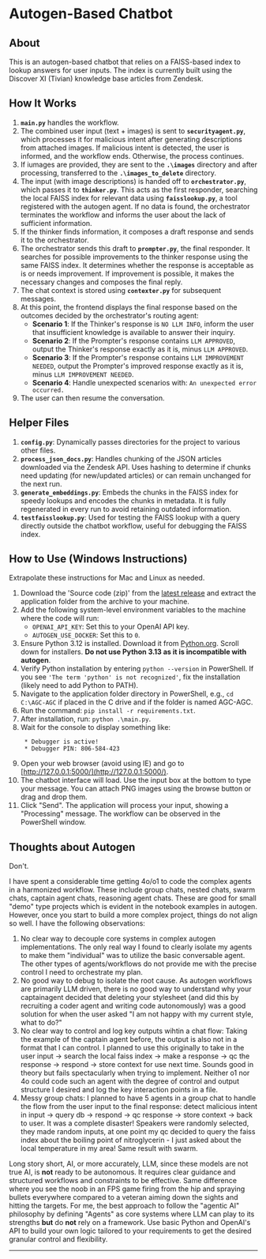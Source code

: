 # Autogen-Based Chatbot

## About
This is an autogen-based chatbot that relies on a FAISS-based index to lookup answers for user inputs. The index is currently built using the Discover XI (Tivian) knowledge base articles from Zendesk.

## How It Works
1. **`main.py`** handles the workflow.
2. The combined user input (text + images) is sent to **`securityagent.py`**, which processes it for malicious intent after generating descriptions from attached images. If malicious intent is detected, the user is informed, and the workflow ends. Otherwise, the process continues.
3. If iumages are provided, they are sent to the **`.\images`** directory and after processing, transferred to the **`.\images_to_delete`** directory.
4. The input (with image descriptions) is handed off to **`orchestrator.py`**, which passes it to **`thinker.py`**. This acts as the first responder, searching the local FAISS index for relevant data using **`faisslookup.py`**, a tool registered with the autogen agent. If no data is found, the orchestrator terminates the workflow and informs the user about the lack of sufficient information.
5. If the thinker finds information, it composes a draft response and sends it to the orchestrator.
6. The orchestrator sends this draft to **`prompter.py`**, the final responder. It searches for possible improvements to the thinker response using the same FAISS index. It determines whether the response is acceptable as is or needs improvement. If improvement is possible, it makes the necessary changes and composes the final reply.
7. The chat context is stored using **`contexter.py`** for subsequent messages.
8. At this point, the frontend displays the final response based on the outcomes decided by the orchestrator's routing agent:
    - **Scenario 1**: If the Thinker's response is `NO LLM INFO`, inform the user that insufficient knowledge is available to answer their inquiry.
    - **Scenario 2**: If the Prompter's response contains `LLM APPROVED`, output the Thinker's response exactly as it is, minus `LLM APPROVED`.
    - **Scenario 3**: If the Prompter's response contains `LLM IMPROVEMENT NEEDED`, output the Prompter's improved response exactly as it is, minus `LLM IMPROVEMENT NEEDED`.
    - **Scenario 4**: Handle unexpected scenarios with: `An unexpected error occurred.`
9. The user can then resume the conversation.

## Helper Files
1. **`config.py`**: Dynamically passes directories for the project to various other files.
2. **`process_json_docs.py`**: Handles chunking of the JSON articles downloaded via the Zendesk API. Uses hashing to determine if chunks need updating (for new/updated articles) or can remain unchanged for the next run.
3. **`generate_embeddings.py`**: Embeds the chunks in the FAISS index for speedy lookups and encodes the chunks in metadata. It is fully regenerated in every run to avoid retaining outdated information.
4. **`testfaisslookup.py`**: Used for testing the FAISS lookup with a query directly outside the chatbot workflow, useful for debugging the FAISS index.

## How to Use (Windows Instructions)
Extrapolate these instructions for Mac and Linux as needed.

1. Download the 'Source code (zip)' from the [latest release](https://github.com/keyursaxenacrossover/AGC/releases) and extract the application folder from the archive to your machine.
2. Add the following system-level environment variables to the machine where the code will run:
    - `OPENAI_API_KEY`: Set this to your OpenAI API key.
    - `AUTOGEN_USE_DOCKER`: Set this to `0`.
3. Ensure Python 3.12 is installed. Download it from [Python.org](https://www.python.org/downloads/release/python-3128/). Scroll down for installers. **Do not use Python 3.13 as it is incompatible with autogen**.
4. Verify Python installation by entering `python --version` in PowerShell. If you see `'The term 'python' is not recognized'`, fix the installation (likely need to add Python to PATH).
5. Navigate to the application folder directory in PowerShell, e.g., `cd C:\AGC-AGC` if placed in the C drive and if the folder is named AGC-AGC.
6. Run the command: `pip install -r requirements.txt`.
7. After installation, run: `python .\main.py`.
8. Wait for the console to display something like:
    ```
     * Debugger is active!
     * Debugger PIN: 806-584-423
    ```
9. Open your web browser (avoid using IE) and go to [http://127.0.0.1:5000/](http://127.0.0.1:5000/).
10. The chatbot interface will load. Use the input box at the bottom to type your message. You can attach PNG images using the browse button or drag and drop them.
11. Click "Send". The application will process your input, showing a "Processing" message. The workflow can be observed in the PowerShell window.

## Thoughts about Autogen
Don't.

I have spent a considerable time getting 4o/o1 to code the complex agents in a harmonized workflow. These include group chats, nested chats, swarm chats, captain agent chats, reasoning agent chats. These are good for small "demo" type projects which is evident in the notebook examples in autogen. However, once you start to build a more complex project, things do not align so well. I have the following observations:

1. No clear way to decouple core systems in complex autogen implementations. The only real way I found to clearly isolate my agents to make them "individual" was to utilize the basic conversable agent. The other types of agents/workflows do not provide me with the precise control I need to orchestrate my plan.
2. No good way to debug to isolate the root cause. As autogen workflows are primarily LLM driven, there is no good way to understand why your captainagent decided that deleting your stylesheet (and did this by recruiting a coder agent and writing code autonomously) was a good solution for when the user asked "I am not happy with my current style, what to do?"
3. No clear way to control and log key outputs wihtin a chat flow: Taking the example of the captain agent before, the output is also not in a format that I can control. I planned to use this originally to take in the user input -> search the local faiss index -> make a response -> qc the response -> respond -> store context for use next time. Sounds good in theory but fails spectacularly when trying to implement. Neither o1 nor 4o could code such an agent with the degree of control and output structure I desired and log the key interaction points in a file.
4. Messy group chats: I planned to have 5 agents in a group chat to handle the flow from the user input to the final response: detect malicious intent in input -> query db -> respond -> qc response -> store context -> back to user. It was a complete disaster! Speakers were randomly selected, they made random inputs, at one point my qc decided to query the faiss index about the boiling point of nitroglycerin - I just asked about the local temperature in my area! Same result with swarm.

Long story short, AI, or more accurately, LLM, since these models are not true AI, is **not** ready to be autonomous. It requires clear guidance and structured workflows and constraints to be effective. Same difference where you see the noob in an FPS game firing from the hip and spraying bullets everywhere compared to a veteran aiming down the sights and hitting the targets.
For me, the best approach to follow the "agentic AI" philosophy by defining "Agents" as core systems where LLM can play to its strengths **but** do **not** rely on a framework. Use basic Python and OpenAI's API to build your own logic tailored to your requirements to get the desired granular control and flexibility.

---
